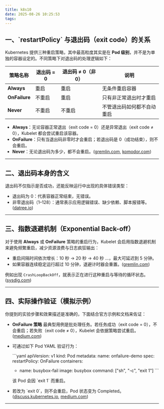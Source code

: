 ```yaml
---
title: k8s10
date: 2025-08-26 10:25:53
tags:
---
```


## 一、\`restartPolicy\` 与退出码（exit code）的关系

Kubernetes 提供三种重启策略，其中最高粒度其实是在 **Pod 级别**，并不是为单独的容器设定的。不同策略下对退出码的处理逻辑如下：

| 策略名称      | 退出码 = 0             | 退出码 ≠ 0（非0）         | 说明 |
|---------------|------------------------|---------------------------|------|
| **Always**    | 重启                  | 重启                      | 无条件重启容器 |
| **OnFailure** | 不重启                | 重启                      | 只有非正常退出时才重启 |
| **Never**     | 不重启                | 不重启                    | 不管退出码如何都不自动重启 |

- **Always**：无论容器正常退出（exit code = 0）还是异常退出（exit code ≠ 0），Kubelet 都会尝试重启该容器。
- **OnFailure**：只有当退出码非零时才会重启；若退出码是 0（成功结束），则不会重启。
- **Never**：无论退出码为多少，都不会重启。([gremlin.com](https://www.gremlin.com/blog/how-to-ensure-your-kubernetes-pods-and-containers-can-restart-automatically?utm_source=chatgpt.com), [komodor.com](https://komodor.com/learn/how-to-fix-crashloopbackoff-kubernetes-error/?utm_source=chatgpt.com))

---

## 二、退出码本身的含义

退出码不仅指示是否成功，还能反映运行中出现的具体错误类型：

- 退出码为 0：代表容器正常结束，无错误。
- 非零退出码（1–128）：通常表示应用逻辑错误、缺少依赖、脚本报错等。([datree.io](https://www.datree.io/resources/kubernetes-error-codes-crashloopbackoff?utm_source=chatgpt.com))

---

## 三、指数退避机制（Exponential Back-off）

对于使用 **Always** 或 **OnFailure** 策略的重启行为，Kubelet 会启用指数退避机制来避免频繁重启，减少资源浪费与日志疯狂输出：

- 重启间隔时间依次增长：10 秒 → 20 秒 → 40 秒 ...，最大可延迟到 5 分钟。
- 如果容器连续稳定运行超过 10 分钟，退避计时器会重置。([gremlin.com](https://www.gremlin.com/blog/how-to-ensure-your-kubernetes-pods-and-containers-can-restart-automatically?utm_source=chatgpt.com))

例如出现 `CrashLoopBackOff`，就表示正在进行这种重启与等待的循环状态。([sysdig.com](https://www.sysdig.com/blog/debug-kubernetes-crashloopbackoff?utm_source=chatgpt.com))

---

## 四、实际操作验证（模拟示例）

你提到的实验步骤和效果描述是准确的，下面结合官方示例和文档来佐证：

- **OnFailure 策略** 最典型用例是批处理任务。若任务成功（exit code = 0），不会重启；若失败（exit code ≠ 0），Kubelet 会依据策略尝试重启。([medium.com](https://medium.com/%40iamsteffinissac/building-self-healing-pods-in-kubernetes-restart-policies-probes-and-the-pod-lifecycle-explained-960f4b076d7c?utm_source=chatgpt.com))
- 可通过如下 Pod YAML 验证行为：

  \`\`\`yaml
  apiVersion: v1
  kind: Pod
  metadata:
  name: onfailure-demo
  spec:
  restartPolicy: OnFailure
  containers:
    - name: busybox-fail
      image: busybox
      command: ["sh", "-c", "exit 1"]
      \`\`\`

  该 Pod 会因 \`exit 1\` 而重启。

- 若改为 \`exit 0\`，则不会重启，Pod 状态变为 Completed。([discuss.kubernetes.io](https://discuss.kubernetes.io/t/general-appetite-for-custom-restart-policies-or-an-alwaysunlessblocked-restart-policy/16810?utm_source=chatgpt.com), [medium.com](https://medium.com/%40iamsteffinissac/building-self-healing-pods-in-kubernetes-restart-policies-probes-and-the-pod-lifecycle-explained-960f4b076d7c?utm_source=chatgpt.com))

---
